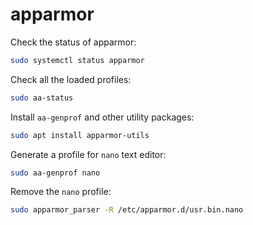 # apparmor

Check the status of apparmor:
```bash
sudo systemctl status apparmor
```

Check all the loaded profiles:
```bash
sudo aa-status
```

Install `aa-genprof` and other utility packages:
```bash
sudo apt install apparmor-utils
```

Generate a profile for `nano` text editor: 
```bash
sudo aa-genprof nano
```

Remove the `nano` profile:
```bash
sudo apparmor_parser -R /etc/apparmor.d/usr.bin.nano
```


